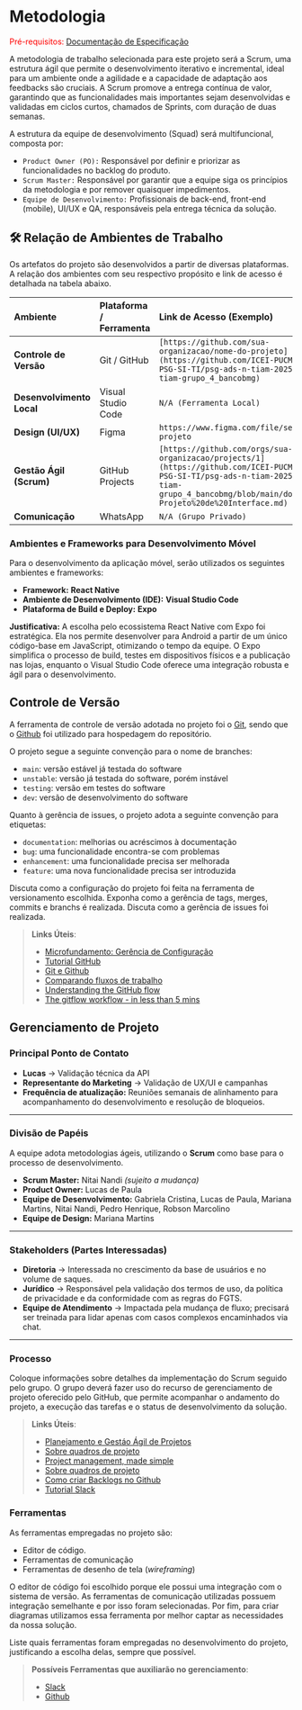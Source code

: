 
# Metodologia

<span style="color:red">Pré-requisitos: <a href="2-Especificação do Projeto.md"> Documentação de Especificação</a></span>

A metodologia de trabalho selecionada para este projeto será a Scrum, uma estrutura ágil que permite o desenvolvimento iterativo e incremental, ideal para um ambiente onde a agilidade e a capacidade de adaptação aos feedbacks são cruciais. A Scrum promove a entrega contínua de valor, garantindo que as funcionalidades mais importantes sejam desenvolvidas e validadas em ciclos curtos, chamados de Sprints, com duração de duas semanas.

A estrutura da equipe de desenvolvimento (Squad) será multifuncional, composta por:

- `Product Owner (PO):` Responsável por definir e priorizar as funcionalidades no backlog do produto.
- `Scrum Master:` Responsável por garantir que a equipe siga os princípios da metodologia e por remover quaisquer impedimentos.
- `Equipe de Desenvolvimento:` Profissionais de back-end, front-end (mobile), UI/UX e QA, responsáveis pela entrega técnica da solução.

## 🛠️ Relação de Ambientes de Trabalho

Os artefatos do projeto são desenvolvidos a partir de diversas plataformas. A relação dos ambientes com seu respectivo propósito e link de acesso é detalhada na tabela abaixo.

| Ambiente | Plataforma / Ferramenta | Link de Acesso (Exemplo) |
| :--- | :--- | :--- |
| **Controle de Versão** | Git / GitHub | `[https://github.com/sua-organizacao/nome-do-projeto](https://github.com/ICEI-PUCMinas-PSG-SI-TI/psg-ads-n-tiam-2025-2-tiam-grupo_4_bancobmg)` |
| **Desenvolvimento Local** | Visual Studio Code | `N/A (Ferramenta Local)` |
| **Design (UI/UX)** | Figma | `https://www.figma.com/file/seu-projeto` |
| **Gestão Ágil (Scrum)** | GitHub Projects | `[https://github.com/orgs/sua-organizacao/projects/1](https://github.com/ICEI-PUCMinas-PSG-SI-TI/psg-ads-n-tiam-2025-2-tiam-grupo_4_bancobmg/blob/main/docs/04-Projeto%20de%20Interface.md)` |
| **Comunicação** | WhatsApp | `N/A (Grupo Privado)` |

### Ambientes e Frameworks para Desenvolvimento Móvel

Para o desenvolvimento da aplicação móvel, serão utilizados os seguintes ambientes e frameworks:

* **Framework:** **React Native**
* **Ambiente de Desenvolvimento (IDE):** **Visual Studio Code**
* **Plataforma de Build e Deploy:** **Expo**

**Justificativa:** A escolha pelo ecossistema React Native com Expo foi estratégica. Ela nos permite desenvolver para Android  a partir de um único código-base em JavaScript, otimizando o tempo da equipe. O Expo simplifica o processo de build, testes em dispositivos físicos e a publicação nas lojas, enquanto o Visual Studio Code oferece uma integração robusta e ágil para o desenvolvimento.

## Controle de Versão

A ferramenta de controle de versão adotada no projeto foi o
[Git](https://git-scm.com/), sendo que o [Github](https://github.com)
foi utilizado para hospedagem do repositório.

O projeto segue a seguinte convenção para o nome de branches:

- `main`: versão estável já testada do software
- `unstable`: versão já testada do software, porém instável
- `testing`: versão em testes do software
- `dev`: versão de desenvolvimento do software

Quanto à gerência de issues, o projeto adota a seguinte convenção para
etiquetas:

- `documentation`: melhorias ou acréscimos à documentação
- `bug`: uma funcionalidade encontra-se com problemas
- `enhancement`: uma funcionalidade precisa ser melhorada
- `feature`: uma nova funcionalidade precisa ser introduzida

Discuta como a configuração do projeto foi feita na ferramenta de versionamento escolhida. Exponha como a gerência de tags, merges, commits e branchs é realizada. Discuta como a gerência de issues foi realizada.

> **Links Úteis**:
> - [Microfundamento: Gerência de Configuração](https://pucminas.instructure.com/courses/87878/)
> - [Tutorial GitHub](https://guides.github.com/activities/hello-world/)
> - [Git e Github](https://www.youtube.com/playlist?list=PLHz_AreHm4dm7ZULPAmadvNhH6vk9oNZA)
>  - [Comparando fluxos de trabalho](https://www.atlassian.com/br/git/tutorials/comparing-workflows)
> - [Understanding the GitHub flow](https://guides.github.com/introduction/flow/)
> - [The gitflow workflow - in less than 5 mins](https://www.youtube.com/watch?v=1SXpE08hvGs)

## Gerenciamento de Projeto
### Principal Ponto de Contato
- **Lucas** → Validação técnica da API  
- **Representante do Marketing** → Validação de UX/UI e campanhas
- **Frequência de atualização:** Reuniões semanais de alinhamento para acompanhamento do desenvolvimento e resolução de bloqueios.

---
### Divisão de Papéis

A equipe adota metodologias ágeis, utilizando o **Scrum** como base para o processo de desenvolvimento.  

- **Scrum Master:** Nitai Nandi *(sujeito a mudança)* 
- **Product Owner:** Lucas de Paula  
- **Equipe de Desenvolvimento:** Gabriela Cristina, Lucas de Paula, Mariana Martins, Nitai Nandi, Pedro Henrique, Robson Marcolino  
- **Equipe de Design:** Mariana Martins  

---

###  Stakeholders (Partes Interessadas)

- **Diretoria** → Interessada no crescimento da base de usuários e no volume de saques.  
- **Jurídico** → Responsável pela validação dos termos de uso, da política de privacidade e da conformidade com as regras do FGTS.  
- **Equipe de Atendimento** → Impactada pela mudança de fluxo; precisará ser treinada para lidar apenas com casos complexos encaminhados via chat.  

---
### Processo

Coloque  informações sobre detalhes da implementação do Scrum seguido pelo grupo. O grupo deverá fazer uso do recurso de gerenciamento de projeto oferecido pelo GitHub, que permite acompanhar o andamento do projeto, a execução das tarefas e o status de desenvolvimento da solução.
 
> **Links Úteis**:
> - [Planejamento e Gestáo Ágil de Projetos](https://pucminas.instructure.com/courses/87878/pages/unidade-2-tema-2-utilizacao-de-ferramentas-para-controle-de-versoes-de-software)
> - [Sobre quadros de projeto](https://docs.github.com/pt/issues/organizing-your-work-with-project-boards/managing-project-boards/about-project-boards)
> - [Project management, made simple](https://github.com/features/project-management/)
> - [Sobre quadros de projeto](https://docs.github.com/pt/github/managing-your-work-on-github/about-project-boards)
> - [Como criar Backlogs no Github](https://www.youtube.com/watch?v=RXEy6CFu9Hk)
> - [Tutorial Slack](https://slack.com/intl/en-br/)

### Ferramentas

As ferramentas empregadas no projeto são:

- Editor de código.
- Ferramentas de comunicação
- Ferramentas de desenho de tela (_wireframing_)

O editor de código foi escolhido porque ele possui uma integração com o sistema de versão. As ferramentas de comunicação utilizadas possuem integração semelhante e por isso foram selecionadas. Por fim, para criar diagramas utilizamos essa ferramenta por melhor captar as necessidades da nossa solução.

Liste quais ferramentas foram empregadas no desenvolvimento do projeto, justificando a escolha delas, sempre que possível.
 
> **Possíveis Ferramentas que auxiliarão no gerenciamento**: 
> - [Slack](https://slack.com/)
> - [Github](https://github.com/)
